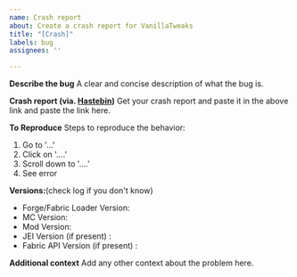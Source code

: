 ```yaml
---
name: Crash report
about: Create a crash report for VanillaTweaks
title: "[Crash]"
labels: bug
assignees: ''

---
```


**Describe the bug**
A clear and concise description of what the bug is.

**Crash report (via. [Hastebin](http://hastebin.com/))**
Get your crash report and paste it in the above link and paste the link here.

**To Reproduce**
Steps to reproduce the behavior:
1. Go to '...'
2. Click on '....'
3. Scroll down to '....'
4. See error

**Versions:**(check log if you don't know)
 - Forge/Fabric Loader Version:
 - MC Version:
 - Mod Version:
 - JEI Version (if present) :
 - Fabric API Version (if present) :

**Additional context**
Add any other context about the problem here.
